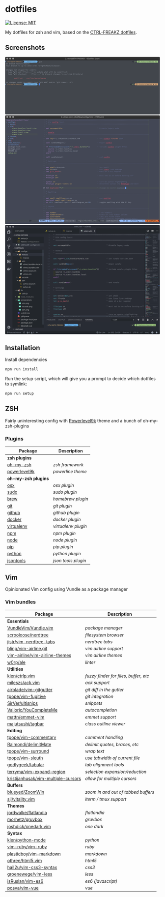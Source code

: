 # dotfiles

[![License: MIT](https://img.shields.io/badge/License-MIT-blue.svg)](https://opensource.org/licenses/MIT)

My dotfiles for zsh and vim, based on the  [CTRL-FREAKZ dotfiles](https://github.com/ctrl-freaks/configs).

## Screenshots

![ZSH](./screenshots/zsh.png "ZSH")
![Vim](./screenshots/vim.png "Vim")
![VSCode](./screenshots/vscode.png "VSCode")

## Installation

Install dependencies

```bash
npm run install
```

Run the setup script, which will give you a prompt to decide which dotfiles to symlink:

```bash
npm run setup
```

## ZSH

Fairly uninteresting config with [Powerlevel9k](https://github.com/bhilburn/powerlevel9k) theme and a bunch of oh-my-zsh-plugins

### Plugins

| Package                                                                                          | Description         |
|--------------------------------------------------------------------------------------------------|---------------------|
| **zsh plugins**                                                                                  |                     |
| [oh-my-zsh](https://github.com/robbyrussell/oh-my-zsh)                                           | _zsh framework_     |
| [powerlevel9k](https://github.com/bhilburn/powerlevel9k)                                         | _powerline theme_   |
| **oh-my-zsh plugins**                                                                            |                     |
| [osx](https://github.com/robbyrussell/oh-my-zsh/blob/master/plugins/osx/README.md)               | _osx plugin_        |
| [sudo](https://github.com/robbyrussell/oh-my-zsh/blob/master/plugins/sudo/README.md)             | _sudo plugin_       |
| [brew](https://github.com/robbyrussell/oh-my-zsh/blob/master/plugins/brew/README.md)             | _homebrew plugin_   |
| [git](https://github.com/robbyrussell/oh-my-zsh/blob/master/plugins/git/README.md)               | _git plugin_        |
| [github](https://github.com/robbyrussell/oh-my-zsh/blob/master/plugins/github/README.md)         | _github plugin_     |
| [docker](https://github.com/robbyrussell/oh-my-zsh/blob/master/plugins/docker/README.md)         | _docker plugin_     |
| [virtualenv](https://github.com/robbyrussell/oh-my-zsh/blob/master/plugins/virtualenv/README.md) | _virtualenv plugin_ |
| [npm](https://github.com/robbyrussell/oh-my-zsh/blob/master/plugins/npm/README.md)               | _npm plugin_        |
| [node](https://github.com/robbyrussell/oh-my-zsh/blob/master/plugins/node/README.md)             | _node plugin_       |
| [pip](https://github.com/robbyrussell/oh-my-zsh/blob/master/plugins/pip/README.md)               | _pip plugin_        |
| [python](https://github.com/robbyrussell/oh-my-zsh/blob/master/plugins/python/README.md)         | _python plugin_     |
| [jsontools](https://github.com/robbyrussell/oh-my-zsh/blob/master/plugins/jsontools/README.md)   | _json tools plugin_ |

## Vim

Opinionated Vim config using Vundle as a package manager

### Vim bundles

| Package                                                                                       | Description                           |
|-----------------------------------------------------------------------------------------------|---------------------------------------|
| **Essentials**                                                                                |                                       |
| [VundleVim/Vundle.vim](https://github.com/VundleVim/Vundle.vim)                               | _package manager_                     |
| [scrooloose/nerdtree](https://github.com/scrooloose/nerdtree)                                 | _filesystem browser_                  |
| [jistr/vim-nerdtree-tabs](https://github.com/jistr/vim-nerdtree-tabs)                         | _nerdtree tabs_                       |
| [bling/vim-airline.git](https://github.com/bling/vim-airline.git)                             | _vim airline support_                 |
| [vim-airline/vim-airline-themes](https://github.com/vim-airline/vim-airline-themes)           | _vim airline themes_                  |
| [w0rp/ale](https://github.com/w0rp/ale)                                                       | _linter_                              |
| **Utilities**                                                                                 |                                       |
| [kien/ctrlp.vim](https://github.com/kien/ctrlp.vim)                                           | _fuzzy finder for files, buffer, etc_ |
| [mileszs/ack.vim](https://github.com/mileszs/ack.vim)                                         | _ack support_                         |
| [airblade/vim-gitgutter](https://github.com/airblade/vim-gitgutter)                           | _git diff in the gutter_              |
| [tpope/vim-fugitive](https://github.com/tpope/vim-fugitive)                                   | _git integration_                     |
| [SirVer/ultisnips](https://github.com/SirVer/ultisnips)                                       | _snippets_                            |
| [Valloric/YouCompleteMe](https://github.com/Valloric/YouCompleteMe)                           | _autocompletion_                      |
| [mattn/emmet-vim](https://github.com/mattn/emmet-vim)                                         | _emmet support_                       |
| [majutsushi/tagbar](https://github.com/majutsushi/tagbar)                                     | _class outline viewer_                |
| **Editing**                                                                                   |                                       |
| [tpope/vim-commentary](https://github.com/tpope/vim-commentary)                               | _comment handling_                    |
| [Raimondi/delimitMate](https://github.com/Raimondi/delimitMate)                               | _delimit quotes, braces, etc_         |
| [tpope/vim-surround](https://github.com/tpope/vim-surround)                                   | _wrap text_                           |
| [tpope/vim-sleuth](https://github.com/tpope/vim-sleuth)                                       | _use tabwidth of current file_        |
| [godlygeek/tabular](https://github.com/godlygeek/tabular)                                     | _tab alignment tools_                 |
| [terryma/vim-expand-region](https://github.com/terryma/vim-expand-region)                     | _selection expansion/reduction_       |
| [kristijanhusak/vim-multiple-cursors](https://github.com/kristijanhusak/vim-multiple-cursors) | _allow for multiple cursors_          |
| **Buffers**                                                                                   |                                       |
| [blueyed/ZoomWin](https://github.com/blueyed/ZoomWin)                                         | _zoom in and out of tabbed buffers_   |
| [sjl/vitality.vim](https://github.com/sjl/vitality.vim)                                       | _iterm / tmux support_                |
| **Themes**                                                                                    |                                       |
| [jordwalke/flatlandia](https://github.com/jordwalke/flatlandia)                               | _flatlandia_                          |
| [morhetz/gruvbox](https://github.com/morhetz/gruvbox)                                         | _gruvbox_                             |
| [joshdick/onedark.vim](https://github.com/joshdick/onedark.vim)                               | _one dark_                            |
| **Syntax**                                                                                    |                                       |
| [klen/python-mode](https://github.com/klen/python-mode)                                       | _python_                              |
| [vim-ruby/vim-ruby](https://github.com/vim-ruby/vim-ruby)                                     | _ruby_                                |
| [plasticboy/vim-markdown](https://github.com/plasticboy/vim-markdown)                         | _markdown_                            |
| [othree/html5.vim](https://github.com/othree/html5.vim)                                       | _html5_                               |
| [hail2u/vim-css3-syntax](https://github.com/hail2u/vim-css3-syntax)                           | _css3_                                |
| [groenewege/vim-less](https://github.com/groenewege/vim-less)                                 | _less_                                |
| [isRuslan/vim-es6](https://github.com/isRuslan/vim-es6)                                       | _es6 (javascript)_                    |
| [posva/vim-vue](https://github.com/posva/vim-vue)                                             | _vue_                                 |
